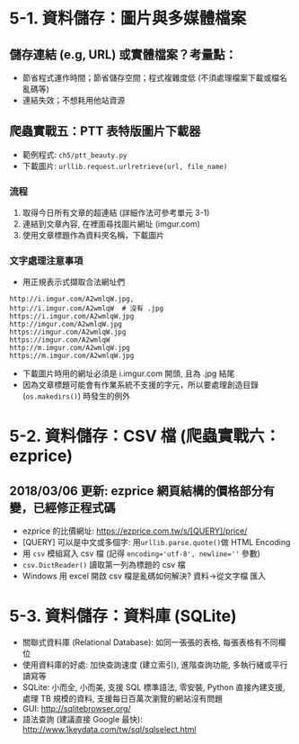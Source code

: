 # 5-1. 資料儲存：圖片與多媒體檔案

## 儲存連結 (e.g, URL) 或實體檔案？考量點：

* 節省程式運作時間；節省儲存空間；程式複雜度低 (不須處理檔案下載或檔名亂碼等)
* 連結失效；不想耗用他站資源

## 爬蟲實戰五：PTT 表特版圖片下載器

* 範例程式: `ch5/ptt_beauty.py`
* 下載圖片: `urllib.request.urlretrieve(url, file_name)`

### 流程

1. 取得今日所有文章的超連結 (詳細作法可參考單元 3-1)
2. 連結到文章內容, 在裡面尋找圖片網址 (imgur.com)
3. 使用文章標題作為資料夾名稱，下載圖片

### 文字處理注意事項

* 用正規表示式擷取合法網址們
```
http://i.imgur.com/A2wmlqW.jpg,
http://i.imgur.com/A2wmlqW  # 沒有 .jpg
https://i.imgur.com/A2wmlqW.jpg
http://imgur.com/A2wmlqW.jpg
https://imgur.com/A2wmlqW.jpg
https://imgur.com/A2wmlqW
http://m.imgur.com/A2wmlqW.jpg
https://m.imgur.com/A2wmlqW.jpg
```
* 下載圖片時用的網址必須是 i.imgur.com 開頭, 且為 .jpg 結尾
* 因為文章標題可能會有作業系統不支援的字元，所以要處理創造目錄 (`os.makedirs()`) 時發生的例外

# 5-2. 資料儲存：CSV 檔 (爬蟲實戰六：ezprice)

## 2018/03/06 更新: ezprice 網頁結構的價格部分有變，已經修正程式碼
* ezprice 的比價網址: https://ezprice.com.tw/s/[QUERY]/price/
* [QUERY] 可以是中文或多個字: 用`urllib.parse.quote()`做 HTML Encoding
* 用 `csv` 模組寫入 csv 檔 (記得 `encoding='utf-8', newline=''` 參數)
* `csv.DictReader()` 讀取第一列為標題的 csv 檔
* Windows 用 excel 開啟 csv 檔是亂碼如何解決? 資料->從文字檔 匯入

# 5-3. 資料儲存：資料庫 (SQLite)

* 關聯式資料庫 (Relational Database): 如同一張張的表格, 每張表格有不同欄位
* 使用資料庫的好處: 加快查詢速度 (建立索引), 進階查詢功能, 多執行緒或平行讀寫等
* SQLite: 小而全, 小而美, 支援 SQL 標準語法, 零安裝, Python 直接內建支援, 處理 TB 規模的資料, 支援每日百萬次瀏覽的網站沒有問題
* GUI: http://sqlitebrowser.org/
* 語法查詢 (建議直接 Google 最快): http://www.1keydata.com/tw/sql/sqlselect.html
